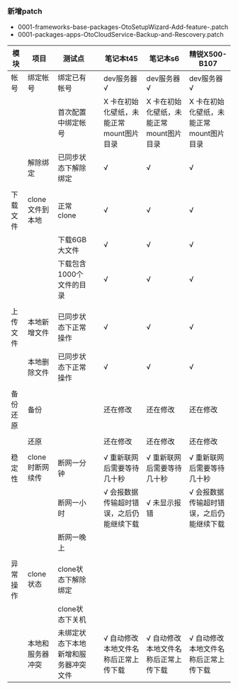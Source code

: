 ### 新增patch
- 0001-frameworks-base-packages-OtoSetupWizard-Add-feature-.patch
- 0001-packages-apps-OtoCloudService-Backup-and-Rescovery.patch

|模块|项目|测试点||笔记本t45|笔记本s6|精锐X500-B107|
|-----|-----|-----|-----|-----|-----|-----|
|帐号|绑定帐号|绑定已有帐号||dev服务器 √|dev服务器 √|dev服务器 √|
|||首次配置中绑定帐号||X 卡在初始化壁纸，未能正常mount图片目录|X 卡在初始化壁纸，未能正常mount图片目录|X 卡在初始化壁纸，未能正常mount图片目录|
||解除绑定|已同步状态下解除绑定||√|√|√|
|||||||||
|下载文件|clone文件到本地|正常clone||√|√|√|
|||下载6GB大文件||√|√|√|
|||下载包含1000个文件的目录||√|√|√|
|||||||||
|上传文件|本地新增文件|已同步状态下正常操作||√|√|√|
||本地删除文件|已同步状态下正常操作||√|√|√|
|||||||||
|备份还原|备份|||还在修改|还在修改|还在修改|
||||||||
||还原|||还在修改|还在修改|还在修改|
|||||||||
|稳定性|clone时断网续传|断网一分钟||√ 重新联网后需要等待几十秒|√ 重新联网后需要等待几十秒|√ 重新联网后需要等待几十秒|
|||断网一小时||√ 会报数据传输超时错误，之后仍能继续下载|√ 未显示报错|√ 会报数据传输超时错误，之后仍能继续下载|
|||断网一晚上|||||
|||||||||
|异常操作|clone状态|clone状态下解除绑定|||||
|||clone状态下关机|||||
||本地和服务器冲突|未绑定状态下本地新增和服务器冲突文件||√ 自动修改本地文件名称后正常上传下载|√ 自动修改本地文件名称后正常上传下载|√ 自动修改本地文件名称后正常上传下载|
